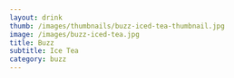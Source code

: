 ```yaml
---
layout: drink
thumb: /images/thumbnails/buzz-iced-tea-thumbnail.jpg
image: /images/buzz-iced-tea.jpg
title: Buzz
subtitle: Ice Tea
category: buzz
---
```


